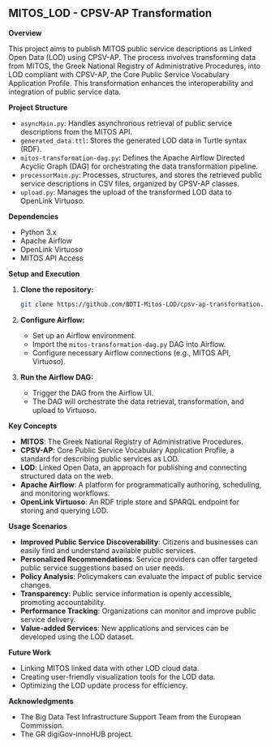 ## MITOS_LOD - CPSV-AP Transformation

**Overview**

This project aims to publish MITOS public service descriptions as Linked Open Data (LOD) using CPSV-AP. The process involves transforming data from MITOS, the Greek National Registry of Administrative Procedures, into LOD compliant with CPSV-AP, the Core Public Service Vocabulary Application Profile. This transformation enhances the interoperability and integration of public service data.

**Project Structure**

*   `asyncMain.py`: Handles asynchronous retrieval of public service descriptions from the MITOS API.
*   `generated_data.ttl`: Stores the generated LOD data in Turtle syntax (RDF).
*   `mitos-transformation-dag.py`: Defines the Apache Airflow Directed Acyclic Graph (DAG) for orchestrating the data transformation pipeline.
*   `processorMain.py`: Processes, structures, and stores the retrieved public service descriptions in CSV files, organized by CPSV-AP classes.
*   `upload.py`: Manages the upload of the transformed LOD data to OpenLink Virtuoso.

**Dependencies**

*   Python 3.x
*   Apache Airflow
*   OpenLink Virtuoso
*   MITOS API Access

**Setup and Execution**

1.  **Clone the repository:**
    
    ```bash
    git clone https://github.com/BDTI-Mitos-LOD/cpsv-ap-transformation.git
    ```
    
2.  **Configure Airflow:**
    
    *   Set up an Airflow environment.
    *   Import the `mitos-transformation-dag.py` DAG into Airflow.
    *   Configure necessary Airflow connections (e.g., MITOS API, Virtuoso).
    
3.  **Run the Airflow DAG:**
    
    *   Trigger the DAG from the Airflow UI.
    *   The DAG will orchestrate the data retrieval, transformation, and upload to Virtuoso.
    

**Key Concepts**

*   **MITOS**: The Greek National Registry of Administrative Procedures.
*   **CPSV-AP**: Core Public Service Vocabulary Application Profile, a standard for describing public services as LOD.
*   **LOD**: Linked Open Data, an approach for publishing and connecting structured data on the web.
*   **Apache Airflow**: A platform for programmatically authoring, scheduling, and monitoring workflows.
*   **OpenLink Virtuoso**: An RDF triple store and SPARQL endpoint for storing and querying LOD.

**Usage Scenarios**

*   **Improved Public Service Discoverability**: Citizens and businesses can easily find and understand available public services.
*   **Personalized Recommendations**: Service providers can offer targeted public service suggestions based on user needs.
*   **Policy Analysis**: Policymakers can evaluate the impact of public service changes.
*   **Transparency**: Public service information is openly accessible, promoting accountability.
*   **Performance Tracking**: Organizations can monitor and improve public service delivery.
*   **Value-added Services**: New applications and services can be developed using the LOD dataset.

**Future Work**

*   Linking MITOS linked data with other LOD cloud data.
*   Creating user-friendly visualization tools for the LOD data.
*   Optimizing the LOD update process for efficiency.

**Acknowledgments**

*   The Big Data Test Infrastructure Support Team from the European Commission.
*   The GR digiGov-innoHUB project.

